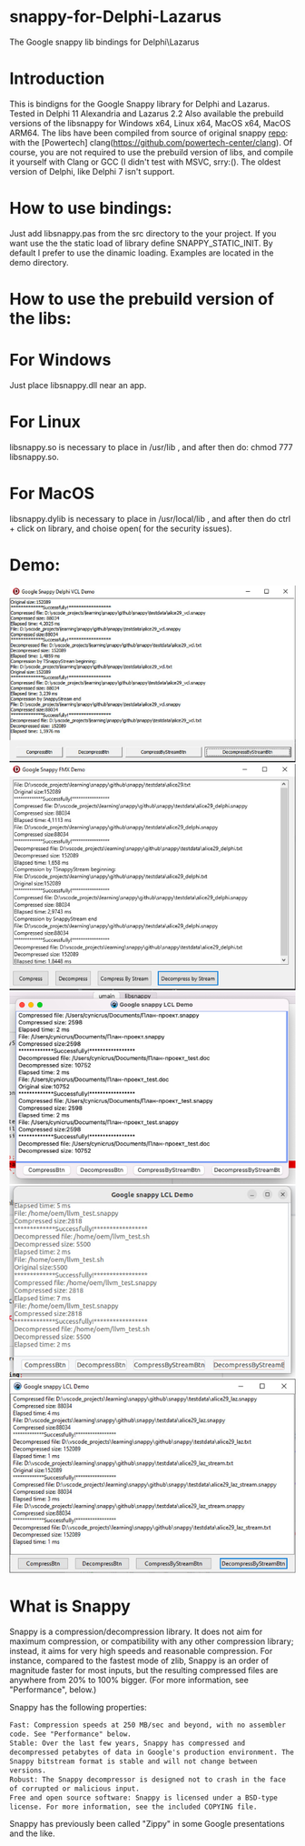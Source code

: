 # snappy-for-Delphi-Lazarus
The Google snappy lib bindings for Delphi\Lazarus

Introduction
==============
This is bindigns for the Google Snappy library for Delphi and Lazarus. Tested in Delphi 11 Alexandria and Lazarus 2.2
Also available the prebuild versions of the libsnappy for Windows x64, Linux x64, MacOS x64, MacOS ARM64. The libs have been compiled from source of original snappy [repo](https://github.com/google/snappy): 
with the [Powertech] clang(https://github.com/powertech-center/clang). 
Of course, you are not required to use the prebuild version of libs, and compile it yourself with Clang or GCC (I didn't test with MSVC, srry:().
The oldest version of Delphi, like Delphi 7 isn't support.


How to use bindings:
====================
Just add libsnappy.pas from the src directory to the your project. If you want use the the static load of library define SNAPPY_STATIC_INIT. By default I prefer to use the dinamic loading.
Examples are located in the demo directory.

How to use the prebuild version of the libs:
============================================
For Windows
==============
Just place libsnappy.dll near an app.

For Linux
==============
libsnappy.so is necessary to place in /usr/lib , and after then do: chmod 777 libsnappy.so.

For MacOS
=========
libsnappy.dylib is necessary to place in /usr/local/lib , and after then do ctrl + click on library, and choise open( for the security issues).

Demo:
=====
![alt text](/demo/screens/VCL.jpg?raw=true "VCL")
![alt text](/demo/screens/FMX.jpg?raw=true "FMX")
![alt text](/demo/screens/MacOS.png?raw=true "LCL MacOS")
![alt text](/demo/screens/LinuxLCL.jpg?raw=true "LCL Linux")
![alt text](/demo/screens/WinLCL.jpg?raw=true "LCL Windows")

What is Snappy
==============

Snappy is a compression/decompression library. It does not aim for maximum compression, or compatibility with any other compression library; instead, it aims for very high speeds and reasonable compression. For instance, compared to the fastest mode of zlib, Snappy is an order of magnitude faster for most inputs, but the resulting compressed files are anywhere from 20% to 100% bigger. (For more information, see "Performance", below.)

Snappy has the following properties:

    Fast: Compression speeds at 250 MB/sec and beyond, with no assembler code. See "Performance" below.
    Stable: Over the last few years, Snappy has compressed and decompressed petabytes of data in Google's production environment. The Snappy bitstream format is stable and will not change between versions.
    Robust: The Snappy decompressor is designed not to crash in the face of corrupted or malicious input.
    Free and open source software: Snappy is licensed under a BSD-type license. For more information, see the included COPYING file.

Snappy has previously been called "Zippy" in some Google presentations and the like.
